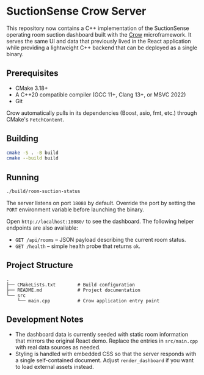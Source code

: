# SuctionSense Crow Server

This repository now contains a C++ implementation of the SuctionSense operating room suction dashboard built with the [Crow](https://crowcpp.org/) microframework. It serves the same UI and data that previously lived in the React application while providing a lightweight C++ backend that can be deployed as a single binary.

## Prerequisites

- CMake 3.18+
- A C++20 compatible compiler (GCC 11+, Clang 13+, or MSVC 2022)
- Git

Crow automatically pulls in its dependencies (Boost, asio, fmt, etc.) through CMake's `FetchContent`.

## Building

```bash
cmake -S . -B build
cmake --build build
```

## Running

```bash
./build/room-suction-status
```

The server listens on port `18080` by default. Override the port by setting the `PORT` environment variable before launching the binary.

Open `http://localhost:18080/` to see the dashboard. The following helper endpoints are also available:

- `GET /api/rooms` – JSON payload describing the current room status.
- `GET /health` – simple health probe that returns `ok`.

## Project Structure

```
.
├── CMakeLists.txt        # Build configuration
├── README.md             # Project documentation
└── src
    └── main.cpp          # Crow application entry point
```

## Development Notes

- The dashboard data is currently seeded with static room information that mirrors the original React demo. Replace the entries in `src/main.cpp` with real data sources as needed.
- Styling is handled with embedded CSS so that the server responds with a single self-contained document. Adjust `render_dashboard` if you want to load external assets instead.
